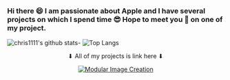 ### Hi there 😄 I am passionate about Apple and I have several projects on which I spend time 😎 Hope to meet you 🤝 on one of my project.
![chris1111's github stats](https://github-readme-stats.vercel.app/api?username=chris1111&show_icons=true)- ![Top Langs](https://github-readme-stats.vercel.app/api/top-langs/?username=chris1111&show_icons=true)


<div align="center">
 ⬇︎ All of my projects is link here ⬇︎
    
 </a>
    </div>
    </div>
    
<div align="center">

[![Modular Image Creation](https://user-images.githubusercontent.com/6248794/90433438-d0726f00-e099-11ea-9f72-98633f5ff1d2.png)](https://github.com/chris1111?tab=repositories)



</a>
    </div>
    </div>
    


















